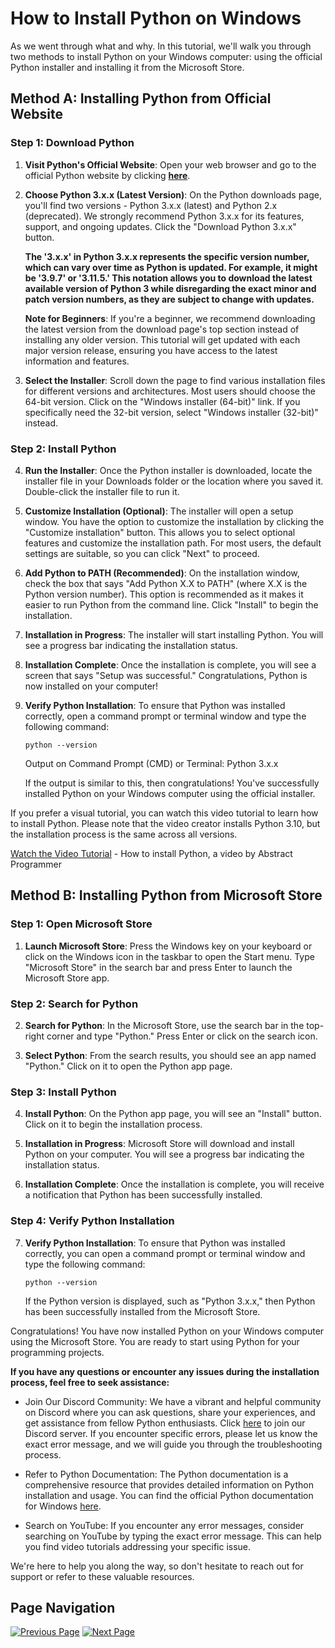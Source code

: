 # How to Install Python on Windows

As we went through what and why. In this tutorial, we'll walk you through two methods to install Python on your Windows computer: using the official Python installer and installing it from the Microsoft Store.

## Method A: Installing Python from Official Website

### Step 1: Download Python

1. **Visit Python's Official Website**: Open your web browser and go to the official Python website by clicking [**here**](https://www.python.org/downloads/).

2. **Choose Python 3.x.x (Latest Version)**: On the Python downloads page, you'll find two versions - Python 3.x.x (latest) and Python 2.x (deprecated). We strongly recommend Python 3.x.x for its features, support, and ongoing updates. Click the "Download Python 3.x.x" button.

   **The '3.x.x' in Python 3.x.x represents the specific version number, which can vary over time as Python is updated. For example, it might be '3.9.7' or '3.11.5.' This notation allows you to download the latest available version of Python 3 while disregarding the exact minor and patch version numbers, as they are subject to change with updates.**

   **Note for Beginners**: If you're a beginner, we recommend downloading the latest version from the download page's top section instead of installing any older version. This tutorial will get updated with each major version release, ensuring you have access to the latest information and features.

3. **Select the Installer**: Scroll down the page to find various installation files for different versions and architectures. Most users should choose the 64-bit version. Click on the "Windows installer (64-bit)" link. If you specifically need the 32-bit version, select "Windows installer (32-bit)" instead.

### Step 2: Install Python

4. **Run the Installer**: Once the Python installer is downloaded, locate the installer file in your Downloads folder or the location where you saved it. Double-click the installer file to run it.

5. **Customize Installation (Optional)**: The installer will open a setup window. You have the option to customize the installation by clicking the "Customize installation" button. This allows you to select optional features and customize the installation path. For most users, the default settings are suitable, so you can click "Next" to proceed.

6. **Add Python to PATH (Recommended)**: On the installation window, check the box that says "Add Python X.X to PATH" (where X.X is the Python version number). This option is recommended as it makes it easier to run Python from the command line. Click "Install" to begin the installation.

7. **Installation in Progress**: The installer will start installing Python. You will see a progress bar indicating the installation status.

8. **Installation Complete**: Once the installation is complete, you will see a screen that says "Setup was successful." Congratulations, Python is now installed on your computer!

9. **Verify Python Installation**: To ensure that Python was installed correctly, open a command prompt or terminal window and type the following command:

    ```
    python --version
    ```

    Output on Command Prompt (CMD) or Terminal:
    Python 3.x.x

    If the output is similar to this, then congratulations! You've successfully installed Python on your Windows computer using the official installer.

 If you prefer a visual tutorial, you can watch this video tutorial to learn how to install Python. Please note that the video creator installs Python 3.10, but the installation process is the same across all versions.

[Watch the Video Tutorial](https://youtu.be/2orJ37Swtr4?feature=shared) - How to install Python, a video by Abstract Programmer

## Method B: Installing Python from Microsoft Store

### Step 1: Open Microsoft Store

1. **Launch Microsoft Store**: Press the Windows key on your keyboard or click on the Windows icon in the taskbar to open the Start menu. Type "Microsoft Store" in the search bar and press Enter to launch the Microsoft Store app.

### Step 2: Search for Python

2. **Search for Python**: In the Microsoft Store, use the search bar in the top-right corner and type "Python." Press Enter or click on the search icon.

3. **Select Python**: From the search results, you should see an app named "Python." Click on it to open the Python app page.

### Step 3: Install Python

4. **Install Python**: On the Python app page, you will see an "Install" button. Click on it to begin the installation process.

5. **Installation in Progress**: Microsoft Store will download and install Python on your computer. You will see a progress bar indicating the installation status.

6. **Installation Complete**: Once the installation is complete, you will receive a notification that Python has been successfully installed.

### Step 4: Verify Python Installation

7. **Verify Python Installation**: To ensure that Python was installed correctly, you can open a command prompt or terminal window and type the following command:

    ```
    python --version
    ```

    If the Python version is displayed, such as "Python 3.x.x," then Python has been successfully installed from the Microsoft Store.

Congratulations! You have now installed Python on your Windows computer using the Microsoft Store. You are ready to start using Python for your programming projects.

**If you have any questions or encounter any issues during the installation process, feel free to seek assistance:**

- Join Our Discord Community: We have a vibrant and helpful community on Discord where you can ask questions, share your experiences, and get assistance from fellow Python enthusiasts. Click [here](https://discord.gg/yHXsHjBPw4) to join our Discord server. If you encounter specific errors, please let us know the exact error message, and we will guide you through the troubleshooting process.

- Refer to Python Documentation: The Python documentation is a comprehensive resource that provides detailed information on Python installation and usage. You can find the official Python documentation for Windows [here](https://docs.python.org/3/using/windows.html).

- Search on YouTube: If you encounter any error messages, consider searching on YouTube by typing the exact error message. This can help you find video tutorials addressing your specific issue.

We're here to help you along the way, so don't hesitate to reach out for support or refer to these valuable resources.

## Page Navigation

[![Previous Page](https://img.shields.io/badge/Previous%20Page-0077B5?style=for-the-badge)](./a.%20Introduction%20to%20Python.md)
[![Next Page](https://img.shields.io/badge/Next%20Page-1DA1F2?style=for-the-badge)](./c.%20Basic%20Python%20Syntax.md)